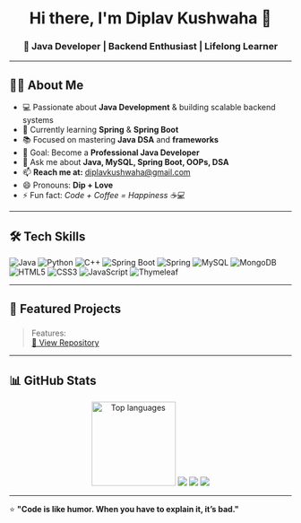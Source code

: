 <h1 align="center">Hi there, I'm Diplav Kushwaha 👋</h1>
<h3 align="center">🚀 Java Developer | Backend Enthusiast | Lifelong Learner</h3>

---
## 👨‍💻 About Me
- 💻 Passionate about **Java Development** & building scalable backend systems  
- 🌱 Currently learning **Spring** & **Spring Boot**  
- 📚 Focused on mastering **Java DSA** and **frameworks**  
- 🎯 Goal: Become a **Professional Java Developer**  
- 💬 Ask me about **Java, MySQL, Spring Boot, OOPs, DSA**  
- 📫 **Reach me at:** [diplavkushwaha@gmail.com](mailto:diplavkushwaha@gmail.com)  
- 😄 Pronouns: **Dip + Love**  
- ⚡ Fun fact: *Code + Coffee = Happiness ☕💻*

---
## 🛠 Tech Skills
![Java](https://img.shields.io/badge/Java-%23ED8B00.svg?style=for-the-badge&logo=java&logoColor=white)
![Python](https://img.shields.io/badge/Python-%233776AB.svg?style=for-the-badge&logo=python&logoColor=white)
![C++](https://img.shields.io/badge/C++-%2300599C.svg?style=for-the-badge&logo=cplusplus&logoColor=white)
![Spring Boot](https://img.shields.io/badge/Spring%20Boot-%236DB33F.svg?style=for-the-badge&logo=springboot&logoColor=white)
![Spring](https://img.shields.io/badge/Spring-%236DB33F.svg?style=for-the-badge&logo=spring&logoColor=white)
![MySQL](https://img.shields.io/badge/MySQL-%2300f.svg?style=for-the-badge&logo=mysql&logoColor=white)
![MongoDB](https://img.shields.io/badge/MongoDB-%2347A248.svg?style=for-the-badge&logo=mongodb&logoColor=white)
![HTML5](https://img.shields.io/badge/HTML5-%23E34F26.svg?style=for-the-badge&logo=html5&logoColor=white)
![CSS3](https://img.shields.io/badge/CSS3-%231572B6.svg?style=for-the-badge&logo=css3&logoColor=white)
![JavaScript](https://img.shields.io/badge/JavaScript-%23F7DF1E.svg?style=for-the-badge&logo=javascript&logoColor=black)
![Thymeleaf](https://img.shields.io/badge/Thymeleaf-%23005C0F.svg?style=for-the-badge&logo=thymeleaf&logoColor=white)

---
## 📌 Featured Projects
### 
> Features:  
[🔗 View Repository](https://github.com/)

---
## 📊 GitHub Stats
<p align="center">
  <img src="https://github-readme-stats.vercel.app/api/top-langs/?username=Diplav-Kushwaha&layout=compact&theme=radical" alt="Top languages" height="150"/>
  <a href="mailto:diplavkushwaha@gmail.com"><img src="https://img.shields.io/badge/Email-%23D14836.svg?&style=for-the-badge&logo=gmail&logoColor=white"></a>
  <a href="https://www.linkedin.com/in/diplav-kushwaha"><img src="https://img.shields.io/badge/LinkedIn-%230077B5.svg?&style=for-the-badge&logo=linkedin&logoColor=white"></a>
  <a href="https://github.com/Diplav-Kushwaha"><img src="https://img.shields.io/badge/GitHub-%2312100E.svg?&style=for-the-badge&logo=github&logoColor=white"></a>

---
⭐ **"Code is like humor. When you have to explain it, it’s bad."**
